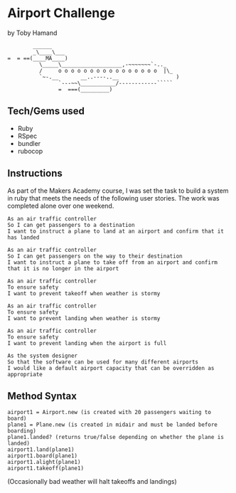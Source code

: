Airport Challenge
=================
by Toby Hamand

```
        ______
        _\____\___
=  = ==(____MA____)
          \_____\___________________,-~~~~~~~`-.._
          /     o o o o o o o o o o o o o o o o  |\_
          `~-.__       __..----..__                  )
                `---~~\___________/------------`````
                =  ===(_________)

```


Tech/Gems used
---------
* Ruby
* RSpec
* bundler
* rubocop

Instructions
---------

As part of the Makers Academy course, I was set the task to build a system in ruby that meets the needs of the following user stories.
The work was completed alone over one weekend.

```
As an air traffic controller
So I can get passengers to a destination
I want to instruct a plane to land at an airport and confirm that it has landed

As an air traffic controller
So I can get passengers on the way to their destination
I want to instruct a plane to take off from an airport and confirm that it is no longer in the airport

As an air traffic controller
To ensure safety
I want to prevent takeoff when weather is stormy

As an air traffic controller
To ensure safety
I want to prevent landing when weather is stormy

As an air traffic controller
To ensure safety
I want to prevent landing when the airport is full

As the system designer
So that the software can be used for many different airports
I would like a default airport capacity that can be overridden as appropriate
```

Method Syntax
---------
```
airport1 = Airport.new (is created with 20 passengers waiting to board)
plane1 = Plane.new (is created in midair and must be landed before boarding)
plane1.landed? (returns true/false depending on whether the plane is landed)
airport1.land(plane1)
airport1.board(plane1)
airport1.alight(plane1)
airport1.takeoff(plane1)
```
(Occasionally bad weather will halt takeoffs and landings)
